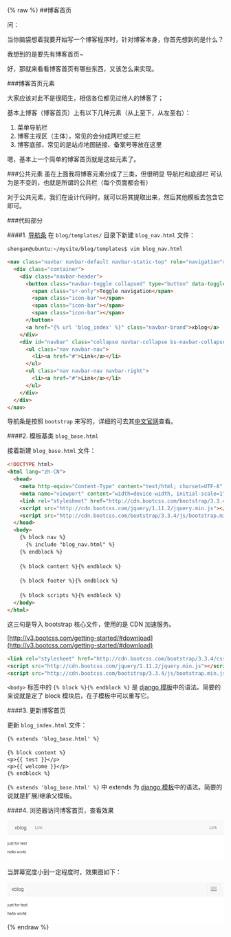 {% raw %}
##博客首页

问：

当你脑袋想着我要开始写一个博客程序时，针对博客本身，你首先想到的是什么？

我想到的是要先有博客首页~

好，那就来看看博客首页有哪些东西，又该怎么来实现。

###博客首页元素

大家应该对此不是很陌生，相信各位都见过他人的博客了；

基本上博客（博客首页）上有以下几种元素（从上至下，从左至右）：

1. 菜单导航栏
2. 博客主视区（主体），常见的会分成两栏或三栏
3. 博客底部，常见的是站点地图链接、备案号等放在这里

嗯，基本上一个简单的博客首页就是这些元素了。

###公共元素
虽在上面我将博客元素分成了三类，但很明显 导航栏和底部栏 可认为是不变的，也就是所谓的公共栏（每个页面都会有）

对于公共元素，我们在设计代码时，就可以将其提取出来，然后其他模板去包含它即可。


###代码部分

####1. [导航条](http://v3.bootcss.com/components/#navbar)
在 `blog/templates/` 目录下新建 `blog_nav.html` 文件：

```shell
shengan@ubuntu:~/mysite/blog/templates$ vim blog_nav.html
```
```html
<nav class="navbar navbar-default navbar-static-top" role="navigation">
  <div class="container">
    <div class="navbar-header">
      <button class="navbar-toggle collapsed" type="button" data-toggle="collapse" data-target=".bs-navbar-collapse">
        <span class="sr-only">Toggle navigation</span>
        <span class="icon-bar"></span>
        <span class="icon-bar"></span>
        <span class="icon-bar"></span>
      </button>
      <a href="{% url 'blog_index' %}" class="navbar-brand">xblog</a>
    </div>
    <div id="navbar" class="collapse navbar-collapse bs-navbar-collapse">
      <ul class="nav navbar-nav">
        <li><a href="#">Link</a></li>
      </ul>
      <ul class="nav navbar-nav navbar-right">
        <li><a href="#">Link</a></li>
      </ul>
    </div>
  </div>
</nav>
```
导航条是按照 `bootstrap` 来写的，详细的可去其[中文官网](http://v3.bootcss.com/components/)查看。

####2. 模板基类 `blog_base.html`

接着新建 `blog_base.html` 文件：

```html
<!DOCTYPE html>
<html lang="zh-CN">
  <head>
    <meta http-equiv="Content-Type" content="text/html; charset=UTF-8" />
    <meta name="viewport" content="width=device-width, initial-scale=1">
    <link rel="stylesheet" href="http://cdn.bootcss.com/bootstrap/3.3.4/css/bootstrap.min.css">
    <script src="http://cdn.bootcss.com/jquery/1.11.2/jquery.min.js"></script>
    <script src="http://cdn.bootcss.com/bootstrap/3.3.4/js/bootstrap.min.js"></script>
  </head>
  <body>
    {% block nav %}
      {% include "blog_nav.html" %}
    {% endblock %}

    {% block content %}{% endblock %}

    {% block footer %}{% endblock %}

    {% block scripts %}{% endblock %}
  </body>
</html>
```
这三句是导入 bootstrap 核心文件，使用的是 CDN 加速服务。

[http://v3.bootcss.com/getting-started/#download](http://v3.bootcss.com/getting-started/#download)

```html
<link rel="stylesheet" href="http://cdn.bootcss.com/bootstrap/3.3.4/css/bootstrap.min.css">
<script src="http://cdn.bootcss.com/jquery/1.11.2/jquery.min.js"></script>
<script src="http://cdn.bootcss.com/bootstrap/3.3.4/js/bootstrap.min.js"></script>
```

`<body>` 标签中的 `{% block %}{% endblock %}` 是 [django 模板](https://docs.djangoproject.com/en/1.8/ref/templates/builtins/#std:templatetag-block)中的语法。简要的来说就是定了 block 模块后，在子模板中可以重写它。

####3. 更新博客首页

更新 `blog_index.html` 文件：

```jinja
{% extends 'blog_base.html' %}

{% block content %}
<p>{{ test }}</p>
<p>{{ welcome }}</p>
{% endblock %}
```

`{% extends 'blog_base.html' %}` 中 extends 为 [django 模板](https://docs.djangoproject.com/en/1.8/ref/templates/builtins/#extends)中的语法。简要的说就是扩展/继承父模板。


####4. 浏览器访问博客首页，查看效果

![](/img/django_blog_index_001.png)

当屏幕宽度小到一定程度时，效果图如下：

![](/img/django_blog_index_002.png)
{% endraw %}
